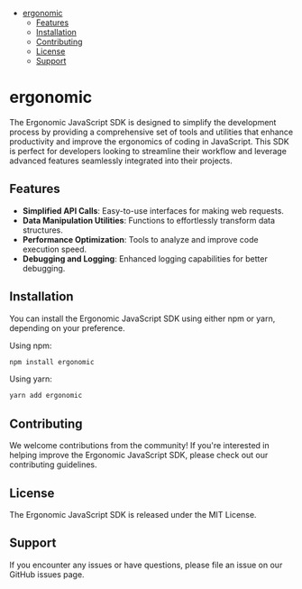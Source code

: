 <!-- START doctoc generated TOC please keep comment here to allow auto update -->
<!-- DON'T EDIT THIS SECTION, INSTEAD RE-RUN doctoc TO UPDATE -->

- [ergonomic](#ergonomic)
  - [Features](#features)
  - [Installation](#installation)
  - [Contributing](#contributing)
  - [License](#license)
  - [Support](#support)

<!-- END doctoc generated TOC please keep comment here to allow auto update -->

# ergonomic

The Ergonomic JavaScript SDK is designed to simplify the development process by providing a comprehensive set of tools and utilities that enhance productivity and improve the ergonomics of coding in JavaScript. This SDK is perfect for developers looking to streamline their workflow and leverage advanced features seamlessly integrated into their projects.

## Features

- **Simplified API Calls**: Easy-to-use interfaces for making web requests.
- **Data Manipulation Utilities**: Functions to effortlessly transform data structures.
- **Performance Optimization**: Tools to analyze and improve code execution speed.
- **Debugging and Logging**: Enhanced logging capabilities for better debugging.

## Installation

You can install the Ergonomic JavaScript SDK using either npm or yarn, depending on your preference.

Using npm:

```bash
npm install ergonomic
```

Using yarn:

```bash
yarn add ergonomic
```

## Contributing

We welcome contributions from the community! If you're interested in helping improve the Ergonomic JavaScript SDK, please check out our contributing guidelines.

## License

The Ergonomic JavaScript SDK is released under the MIT License.

## Support

If you encounter any issues or have questions, please file an issue on our GitHub issues page.
